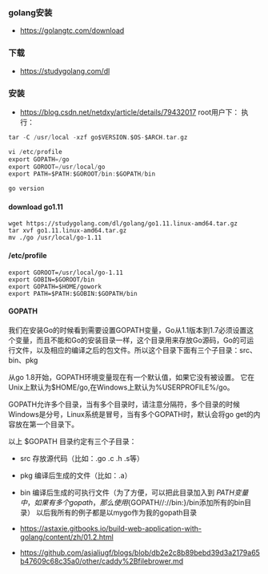 ### golang安装
* https://golangtc.com/download

### 下载
- https://studygolang.com/dl
### 安装
- https://blog.csdn.net/netdxy/article/details/79432017
root用户下：
执行：
```c
tar -C /usr/local -xzf go$VERSION.$OS-$ARCH.tar.gz
```
```c
vi /etc/profile
export GOPATH=/go
export GOROOT=/usr/local/go
export PATH=$PATH:$GOROOT/bin:$GOPATH/bin
```
```c
go version
```
#### download go1.11
```
wget https://studygolang.com/dl/golang/go1.11.linux-amd64.tar.gz
tar xvf go1.11.linux-amd64.tar.gz
mv ./go /usr/local/go-1.11
```
#### /etc/profile
```
export GOROOT=/usr/local/go-1.11
export GOBIN=$GOROOT/bin
export GOPATH=$HOME/gowork
export PATH=$PATH:$GOBIN:$GOPATH/bin
```
#### GOPATH
我们在安装Go的时候看到需要设置GOPATH变量，Go从1.1版本到1.7必须设置这个变量，而且不能和Go的安装目录一样，这个目录用来存放Go源码，Go的可运行文件，以及相应的编译之后的包文件。所以这个目录下面有三个子目录：src、bin、pkg

从go 1.8开始，GOPATH环境变量现在有一个默认值，如果它没有被设置。 它在Unix上默认为$HOME/go,在Windows上默认为%USERPROFILE%/go。

GOPATH允许多个目录，当有多个目录时，请注意分隔符，多个目录的时候Windows是分号，Linux系统是冒号，当有多个GOPATH时，默认会将go get的内容放在第一个目录下。

以上 $GOPATH 目录约定有三个子目录：
* src 存放源代码（比如：.go .c .h .s等）
* pkg 编译后生成的文件（比如：.a）
* bin 编译后生成的可执行文件（为了方便，可以把此目录加入到 $PATH 变量中，如果有多个gopath，那么使用${GOPATH//://bin:}/bin添加所有的bin目录）
以后我所有的例子都是以mygo作为我的gopath目录

* https://astaxie.gitbooks.io/build-web-application-with-golang/content/zh/01.2.html

* https://github.com/asialiugf/blogs/blob/db2e2c8b89bebd39d3a2179a65b47609c68c35a0/other/caddy%2Bfilebrower.md
